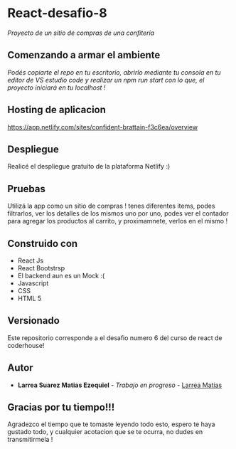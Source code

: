# React-desafio-8

_Proyecto de un sitio de compras de una confiteria_

## Comenzando a armar el ambiente
_Podés copiarte el repo en tu escritorio, abrirlo mediante tu consola en tu editor de VS estudio code y realizar un npm run start con lo que, el proyecto iniciará en tu localhost !_

## Hosting de aplicacion

https://app.netlify.com/sites/confident-brattain-f3c6ea/overview


## Despliegue

Realicé el despliegue gratuito de la plataforma Netlify :)

## Pruebas

Utilizá la app como un sitio de compras ! tenes diferentes items, podes filtrarlos, ver los detalles de los mismos uno por uno, podes ver el contador para agregar los productos al carrito, y proximamnete, verlos en el mismo !


## Construido con

* React Js 
* React Bootstrsp
* El backend aun es un Mock :(
* Javascript
* CSS
* HTML 5


## Versionado

Este repositorio corresponde a el desafio numero 6 del curso de react de coderhouse!

## Autor

* **Larrea Suarez Matias Ezequiel** - *Trabajo en progreso* - [Larrea Matias](https://github.com/Matata1991)

## Gracias por tu tiempo!!!

Agradezco el tiempo que te tomaste leyendo todo esto, espero te haya gustado todo, y cualquier acotacion que se te ocurra, no dudes en transmitirmela !

